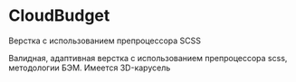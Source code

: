 # CloudBudget
Верстка с использованием препроцессора SCSS

Валидная, адаптивная верстка с использованием препроцессора scss, методологии БЭМ.
Имеется 3D-карусель
